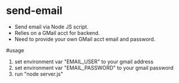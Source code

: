 # send-email
- Send email via Node JS script.
- Relies on a GMail acct for backend.
- Need to provide your own GMail acct email and password.

#usage
1. set environment var "EMAIL_USER" to your gmail address
2. set environment var "EMAIL_PASSWORD" to your gmail password
3. run "node server.js"
